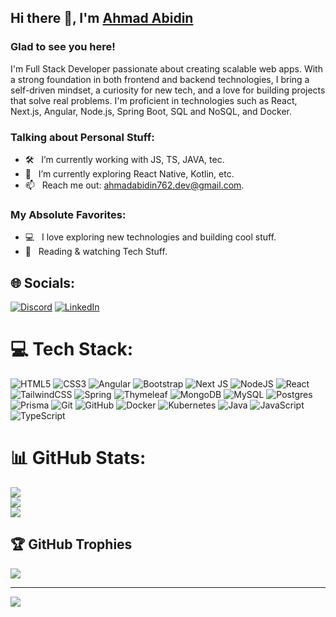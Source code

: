 ## Hi there 👋, I'm [Ahmad Abidin](https://github.com/abe-dev762/abe-dev762/)

### Glad to see you here! 

I'm Full Stack Developer passionate about creating scalable web apps. With a strong foundation in both frontend and backend technologies, I bring a self-driven mindset, a curiosity for new tech, and a love for building projects that solve real problems. I'm proficient in technologies such as React, Next.js, Angular, Node.js, Spring Boot, SQL and NoSQL, and Docker. 

### Talking about Personal Stuff:

- 🛠 &nbsp; I’m currently working with JS, TS, JAVA, tec. 
- 🚀 &nbsp; I’m currently exploring React Native, Kotlin, etc.
- 📫 &nbsp; Reach me out: ahmadabidin762.dev@gmail.com.

### My Absolute Favorites:

- 💻 &nbsp; I love exploring new technologies and building cool stuff.
- 📰 &nbsp; Reading & watching Tech Stuff.


## 🌐 Socials:
[![Discord](https://img.shields.io/badge/Discord-%237289DA.svg?logo=discord&logoColor=white)](https://discord.gg/https://discord.gg/A2UvEEDZ) [![LinkedIn](https://img.shields.io/badge/LinkedIn-%230077B5.svg?logo=linkedin&logoColor=white)](https://linkedin.com/in/https://www.linkedin.com/in/ahmad-abidin-3862a1370/) 

# 💻 Tech Stack:
![HTML5](https://img.shields.io/badge/html5-%23E34F26.svg?style=plastic&logo=html5&logoColor=white) ![CSS3](https://img.shields.io/badge/css3-%231572B6.svg?style=plastic&logo=css3&logoColor=white) ![Angular](https://img.shields.io/badge/angular-%23DD0031.svg?style=plastic&logo=angular&logoColor=white) ![Bootstrap](https://img.shields.io/badge/bootstrap-%238511FA.svg?style=plastic&logo=bootstrap&logoColor=white) ![Next JS](https://img.shields.io/badge/Next-black?style=plastic&logo=next.js&logoColor=white) ![NodeJS](https://img.shields.io/badge/node.js-6DA55F?style=plastic&logo=node.js&logoColor=white) ![React](https://img.shields.io/badge/react-%2320232a.svg?style=plastic&logo=react&logoColor=%2361DAFB) ![TailwindCSS](https://img.shields.io/badge/tailwindcss-%2338B2AC.svg?style=plastic&logo=tailwind-css&logoColor=white) ![Spring](https://img.shields.io/badge/spring-%236DB33F.svg?style=plastic&logo=spring&logoColor=white) ![Thymeleaf](https://img.shields.io/badge/Thymeleaf-%23005C0F.svg?style=plastic&logo=Thymeleaf&logoColor=white) ![MongoDB](https://img.shields.io/badge/MongoDB-%234ea94b.svg?style=plastic&logo=mongodb&logoColor=white) ![MySQL](https://img.shields.io/badge/mysql-4479A1.svg?style=plastic&logo=mysql&logoColor=white) ![Postgres](https://img.shields.io/badge/postgres-%23316192.svg?style=plastic&logo=postgresql&logoColor=white) ![Prisma](https://img.shields.io/badge/Prisma-3982CE?style=plastic&logo=Prisma&logoColor=white) ![Git](https://img.shields.io/badge/git-%23F05033.svg?style=plastic&logo=git&logoColor=white) ![GitHub](https://img.shields.io/badge/github-%23121011.svg?style=plastic&logo=github&logoColor=white) ![Docker](https://img.shields.io/badge/docker-%230db7ed.svg?style=plastic&logo=docker&logoColor=white) ![Kubernetes](https://img.shields.io/badge/kubernetes-%23326ce5.svg?style=plastic&logo=kubernetes&logoColor=white) 
![Java](https://img.shields.io/badge/java-%23ED8B00.svg?style=plastic&logo=openjdk&logoColor=white) ![JavaScript](https://img.shields.io/badge/javascript-%23323330.svg?style=plastic&logo=javascript&logoColor=%23F7DF1E) ![TypeScript](https://img.shields.io/badge/typescript-%23007ACC.svg?style=plastic&logo=typescript&logoColor=white)
# 📊 GitHub Stats:
![](https://github-readme-stats.vercel.app/api?username=abe-dev762&theme=dark&hide_border=false&include_all_commits=true&count_private=false)<br/>
![](https://nirzak-streak-stats.vercel.app/?user=abe-dev762&theme=dark&hide_border=false)<br/>
![](https://github-readme-stats.vercel.app/api/top-langs/?username=abe-dev762&theme=dark&hide_border=false&include_all_commits=true&count_private=false&layout=compact)

## 🏆 GitHub Trophies
![](https://github-profile-trophy.vercel.app/?username=abe-dev762&theme=radical&no-frame=false&no-bg=true&margin-w=4) 

---
[![](https://visitcount.itsvg.in/api?id=abe-dev762&icon=2&color=0)](https://visitcount.itsvg.in)


